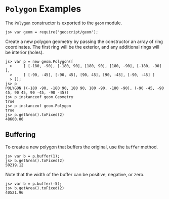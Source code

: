 `Polygon` Examples
==================

The `Polygon` constructor is exported to the `geom` module.

    js> var geom = require('geoscript/geom');

Create a new polygon geometry by passing the constructor an array of ring
coordinates.  The first ring will be the exterior, and any additional rings
will be interior (holes).

    js> var p = new geom.Polygon([
      >     [ [-180, -90], [-180, 90], [180, 90], [180, -90], [-180, -90] ],
      >     [ [-90, -45], [-90, 45], [90, 45], [90, -45], [-90, -45] ]
      > ]);
    js> p
    POLYGON ((-180 -90, -180 90, 180 90, 180 -90, -180 -90), (-90 -45, -90 45, 90 45, 90 -45, -90 -45))
    js> p instanceof geom.Geometry
    true
    js> p instanceof geom.Polygon
    true
    js> p.getArea().toFixed(2)
    48600.00


Buffering
---------

To create a new polygon that buffers the original, use the `buffer` method.

    js> var b = p.buffer(1);
    js> b.getArea().toFixed(2)
    50219.12
    
Note that the width of the buffer can be positive, negative, or zero.

    js> var b = p.buffer(-5);
    js> b.getArea().toFixed(2)
    40521.96
